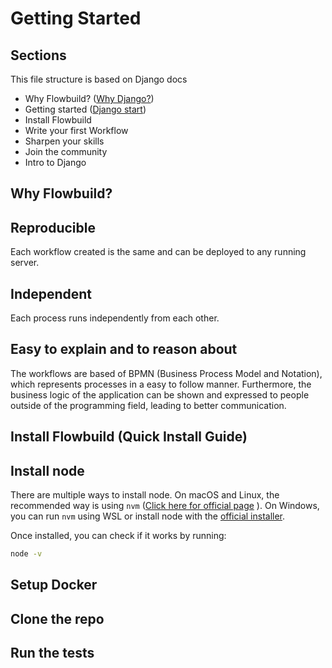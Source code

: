 # Getting Started

## Sections

This file structure is based on Django docs

- Why Flowbuild? ([Why Django?](https://www.djangoproject.com/start/overview/))
- Getting started ([Django start](https://www.djangoproject.com/start/overview/))
- Install Flowbuild
- Write your first Workflow
- Sharpen your skills
- Join the community
- Intro to Django

## Why Flowbuild?

## Reproducible

Each workflow created is the same and can be deployed to any running server.

## Independent

Each process runs independently from each other.

## Easy to explain and to reason about

The workflows are based of BPMN (Business Process Model and Notation), which represents
processes in a easy to follow manner. Furthermore, the business logic of the application
can be shown and expressed to people outside of the programming field, leading to better
communication.

## Install Flowbuild (Quick Install Guide)

## Install node

There are multiple ways to install node. On macOS and Linux, the recommended way
is using `nvm` ([Click here for official page](https://github.com/nvm-sh/nvm)
). On Windows, you can run `nvm` using WSL or install node with the [official installer](https://nodejs.org/en/).

Once installed, you can check if it works by running:

```sh
node -v
```

## Setup Docker

## Clone the repo

## Run the tests

